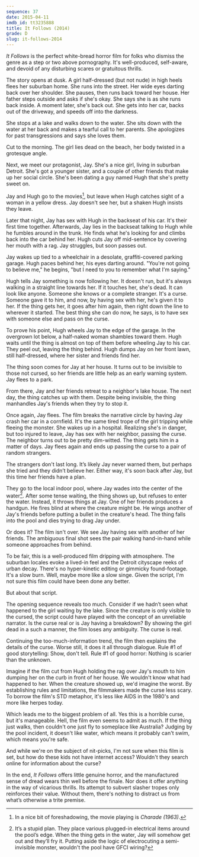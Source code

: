 ```yaml
---
sequence: 37
date: 2015-04-11
imdb_id: tt3235888
title: It Follows (2014)
grade: D
slug: it-follows-2014
---
```


_It Follows_ is the perfect white-bread horror film for folks who dismiss the genre as a step or two above pornography. It's well-produced, self-aware, and devoid of any disturbing scares or gratuitous thrills.

The story opens at dusk. A girl half-dressed (but not nude) in high heels flees her suburban home. She runs into the street. Her wide eyes darting back over her shoulder. She pauses, then runs back toward her house. Her father steps outside and asks if she's okay. She says she is as she runs back inside. A moment later, she's back out. She gets into her car, backs out of the driveway, and speeds off into the darkness.

She stops at a lake and walks down to the water. She sits down with the water at her back and makes a tearful call to her parents. She apologizes for past transgressions and says she loves them.

Cut to the morning. The girl lies dead on the beach, her body twisted in a grotesque angle.

Next, we meet our protagonist, Jay. She's a nice girl, living in suburban Detroit. She's got a younger sister, and a couple of other friends that make up her social circle. She's been dating a guy named Hugh that she's pretty sweet on.

Jay and Hugh go to the movies[^1], but leave when Hugh catches sight of a woman in a yellow dress. Jay doesn't see her, but a shaken Hugh insists they leave.

Later that night, Jay has sex with Hugh in the backseat of his car. It's their first time together. Afterwards, Jay lies in the backseat talking to Hugh while he fumbles around in the trunk. He finds what he's looking for and climbs back into the car behind her. Hugh cuts Jay off mid-sentence by covering her mouth with a rag. Jay struggles, but soon passes out.

Jay wakes up tied to a wheelchair in a desolate, graffiti-covered parking garage. Hugh paces behind her, his eyes darting around. "You're not going to believe me," he begins, "but I need to you to remember what I'm saying."

Hugh tells Jay something is now following her. It doesn't run, but it's always walking in a straight line towards her. If it touches her, she's dead. It can look like anyone. Someone she knows or a complete stranger. It's a curse. Someone gave it to him, and now, by having sex with her, he's given it to her. If the thing gets her, it goes after him again, then right down the line to wherever it started. The best thing she can do now, he says, is to have sex with someone else and pass on the curse.

To prove his point, Hugh wheels Jay to the edge of the garage. In the overgrown lot below, a half-naked woman shambles toward them. Hugh waits until the thing is almost on top of them before wheeling Jay to his car. They peel out, leaving the thing behind. Hugh dumps Jay on her front lawn, still half-dressed, where her sister and friends find her.

The thing soon comes for Jay at her house. It turns out to be invisible to those not cursed, so her friends are little help as an early warning system. Jay flees to a park.

From there, Jay and her friends retreat to a neighbor's lake house. The next day, the thing catches up with them. Despite being invisible, the thing manhandles Jay's friends when they try to stop it.

Once again, Jay flees. The film breaks the narrative circle by having Jay crash her car in a cornfield. It's the same tired trope of the girl tripping while fleeing the monster. She wakes up in a hospital. Realizing she's in danger, but too injured to leave, Jay has sex with her neighbor, passing the curse. The neighbor turns out to be pretty dim-witted. The thing gets him in a matter of days. Jay flees again and ends up passing the curse to a pair of random strangers.

The strangers don't last long. It’s likely Jay never warned them, but perhaps she tried and they didn’t believe her. Either way, it's soon back after Jay, but this time her friends have a plan.

They go to the local indoor pool, where Jay wades into the center of the water[^2]. After some tense waiting, the thing shows up, but refuses to enter the water. Instead, it throws things at Jay. One of her friends produces a handgun. He fires blind at where the creature might be. He wings another of Jay's friends before putting a bullet in the creature's head. The thing falls into the pool and dies trying to drag Jay under.

Or does it? The film isn't over. We see Jay having sex with another of her friends. The ambiguous final shot sees the pair walking hand-in-hand while someone approaches from behind.

To be fair, this is a well-produced film dripping with atmosphere. The suburban locales evoke a lived-in feel and the Detroit cityscape reeks of urban decay. There's no hyper-kinetic editing or gimmicky found-footage. It's a slow burn. Well, maybe more like a slow singe. Given the script, I'm not sure this film could have been done any better.

But about that script.

The opening sequence reveals too much. Consider if we hadn’t seen what happened to the girl waiting by the lake. Since the creature is only visible to the cursed, the script could have played with the concept of an unreliable narrator. Is the curse real or is Jay having a breakdown? By showing the girl dead in a such a manner, the film loses any ambiguity. The curse is real.

Continuing the too-much-information trend, the film then explains the details of the curse. Worse still, it does it all through dialogue. Rule #1 of good storytelling: Show, don't tell. Rule #1 of good horror: Nothing is scarier than the unknown.

Imagine if the film cut from Hugh holding the rag over Jay's mouth to him dumping her on the curb in front of her house. We wouldn't know what had happened to her. When the creature showed up, we'd imagine the worst. By establishing rules and limitations, the filmmakers made the curse less scary. To borrow the film's STD metaphor, it's less like AIDS in the 1980's and more like herpes today.

Which leads me to the biggest problem of all. Yes this is a horrible curse, but it's manageable. Hell, the film even seems to admit as much. If the thing just walks, then couldn't one just fly to someplace like Australia? Judging by the pool incident, it doesn't like water, which means it probably can't swim, which means you're safe.

And while we're on the subject of nit-picks, I'm not sure when this film is set, but how do these kids not have internet access? Wouldn't they search online for information about the curse?

In the end, _It Follows_ offers little genuine horror, and the manufactured sense of dread wears thin well before the finale. Nor does it offer anything in the way of vicarious thrills. Its attempt to subvert slasher tropes only reinforces their value. Without them, there's nothing to distract us from what’s otherwise a trite premise.

[^1]: In a nice bit of foreshadowing, the movie playing is _Charade (1963)_.
[^2]: It’s a stupid plan. They place various plugged-in electrical items around the pool’s edge. When the thing gets in the water, Jay will somehow get out and they’ll fry it. Putting aside the logic of electrocuting a semi-invisible monster, wouldn't the pool have GFCI wiring?
